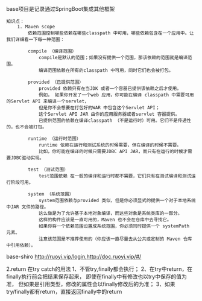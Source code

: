base项目是记录通过SpringBoot集成其他框架
	
	知识点：
		1. Maven scope 
			依赖范围控制哪些依赖在哪些classpath 中可用，哪些依赖包含在一个应用中。让我们详细看一下每一种范围：
			
			compile （编译范围）
				compile是默认的范围；如果没有提供一个范围，那该依赖的范围就是编译范围。
				编译范围依赖在所有的classpath 中可用，同时它们也会被打包。
			
			provided （已提供范围）
				provided 依赖只有在当JDK 或者一个容器已提供该依赖之后才使用。
				例如， 如果你开发了一个web 应用，你可能在编译 classpath 中需要可用的Servlet API 来编译一个servlet，
				但是你不会想要在打包好的WAR 中包含这个Servlet API；
				这个Servlet API JAR 由你的应用服务器或者servlet 容器提供。
				已提供范围的依赖在编译classpath （不是运行时）可用。它们不是传递性的，也不会被打包。

			runtime （运行时范围）
				runtime 依赖在运行和测试系统的时候需要，但在编译的时候不需要。
				比如，你可能在编译的时候只需要JDBC API JAR，而只有在运行的时候才需要JDBC驱动实现。

			test （测试范围）
				test范围依赖 在一般的编译和运行时都不需要，它们只有在测试编译和测试运行阶段可用。

			system （系统范围）
				system范围依赖与provided 类似，但是你必须显式的提供一个对于本地系统中JAR 文件的路径。
				这么做是为了允许基于本地对象编译，而这些对象是系统类库的一部分。
				这样的构件应该是一直可用的，Maven 也不会在仓库中去寻找它。
				如果你将一个依赖范围设置成系统范围，你必须同时提供一个 systemPath 元素。
				注意该范围是不推荐使用的（你应该一直尽量去从公共或定制的 Maven 仓库中引用依赖）。

base-shiro  http://ruoyi.vip/login,http://doc.ruoyi.vip/#/

2.return 在try catch的用法
   1、不管try,finally都会执行；
   2、在try中return，在finally执行前会把结果保存起来，
       即使在finally中有修改也以try中保存的值为准，
       但如果是引用类型，修改的属性会以finally修改后的为准；
   3、如果try/finally都有return，直接返回finally中的return
        